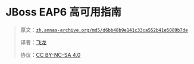 # JBoss EAP6 高可用指南

> 原文：[`zh.annas-archive.org/md5/d6bb48b9e141c33ca552b41e5089b7de`](https://zh.annas-archive.org/md5/d6bb48b9e141c33ca552b41e5089b7de)
> 
> 译者：[飞龙](https://github.com/wizardforcel)
> 
> 协议：[CC BY-NC-SA 4.0](http://creativecommons.org/licenses/by-nc-sa/4.0/)
